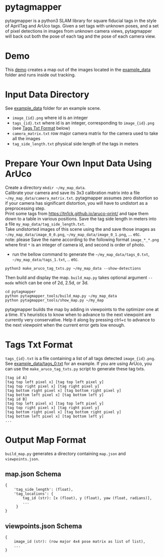 pytagmapper
====

pytagmapper is a python3 SLAM library for square fiducial tags in the style of AprilTag and ArUco tags. Given a set tags with unknown poses, and a set of pixel detections in images from unknown camera views, pytagmapper will back out both the pose of each tag and the pose of each camera view.  

Demo
====
This [demo](https://github.com/markisus/pytagmapper/tree/main/DEMO.md) creates a map out of the images located in the [example_data](https://github.com/markisus/pytagmapper/tree/main/example_data) folder and runs inside out tracking.

Input Data Directory
====
See [example_data](https://github.com/markisus/pytagmapper/tree/main/example_data) folder for an example scene.
- `image_{id}.png` where id is an integer
- `tags_{id}.txt` where id is an integer, corresponding to `image_{id}.png` (see [Tags Txt Format](#tags-txt-format) below)
- `camera_matrix.txt` row major camera matrix for the camera used to take all the images
- `tag_side_length.txt` physical side length of the tags in meters

    
Prepare Your Own Input Data Using ArUco
====
Create a directory `mkdir ~/my_map_data`.  
Calibrate your camera and save its 3x3 calibration matrix into a file `~/my_map_data/camera_matrix.txt`. pytagmapper assumes zero distortion so if your camera has significant distortion, you will have to undistort as a preprocessing step.  
Print some tags from https://tn1ck.github.io/aruco-print/ and tape them down to a table in various positions. Save the tag side length in meters into a file `my_map_data/tag_side_length.txt`.  
Take undistorted images of this scene using the and save those images as `~/my_map_data/image_0_0.png`, `~/my_map_data/image_0_1.png`, ... etc.  
note: please Save the name according to the following format `image_*_*.png` where first `*` is an integer of camera id, and second is order of photo.
+ run the bellow command to generate the `~/my_map_data/tags_0.txt`, `~/my_map_data/tags_1.txt`, .. etc.  
```
python3 make_aruco_tag_txts.py ~/my_map_data --show-detections
``` 

  
Then build and display the map. `build_map.py` takes optional argument `--mode` which can be one of 2d, 2.5d, or 3d.

    cd pytagmapper
    python pytagmapper_tools/build_map.py ~/my_map_data
    python pytagmapper_tools/show_map.py ~/my_map    
    
pytagmapper builds the map by adding in viewpoints to the optimizer one at a time. It's heuristics to know when to advance to the next viewpoint are currently very conservative. Help it along by pressing ctrl+c to advance to the next viewpoint when the current error gets low enough.

# Tags Txt Format
`tags_{id}.txt` is a file containing a list of all tags detected `image_{id}.png`. See [example_data/tags_0.txt](https://github.com/markisus/pytagmapper/blob/main/example_data/tags_0.txt) for an example. If you are using ArUco, you can use the `make_aruco_tag_txts.py` script to generate these tag txts.

    [tag id A]
    [tag top left pixel x] [tag top left pixel y]
    [tag top right pixel x] [tag right pixel y]
    [tag bottom right pixel x] [tag bottom right pixel y]
    [tag bottom left pixel x] [tag bottom left y]
    [tag id B]
    [tag top left pixel x] [tag top left pixel y]
    [tag top right pixel x] [tag right pixel y]
    [tag bottom right pixel x] [tag bottom right pixel y]
    [tag bottom left pixel x] [tag bottom left y]
    ...
    
 Output Map Format
 =====
 `build_map.py` generates a directory containing `map.json` and `viewpoints.json`.  
 
 map.json Schema
 ----
    {
        'tag_side_length': (float),
        'tag_locations': {
            tag_id (str): [x (float), y (float), yaw (float, radians)],
            ...
         }
    }
viewpoints.json Schema
----
    {
        image_id (str): (row major 4x4 pose matrix as list of list),
        ...
    }
 
